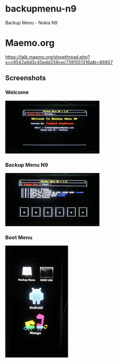 # backupmenu-n9
Backup Menu - Nokia N9

# Maemo.org
https://talk.maemo.org/showthread.php?s=c9542a9d3c45edd259cec7391551316a&t=86957


## Screenshots

### Welcome
<img src="Screenshots/screen_welcome.JPG" alt="Welcome" width="300">

### Backup Menu N9
<img src="Screenshots/screen_menu.JPG" alt="" width="300">

### Boot Menu
<img src="Screenshots/screen_boot.jpg" alt="" width="200">

<p>&nbsp;</p>
